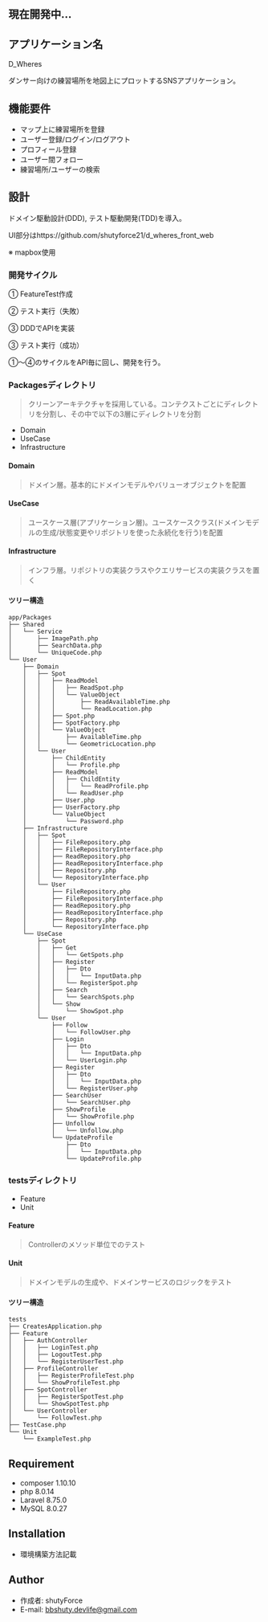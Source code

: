 ## 現在開発中...

## アプリケーション名

D_Wheres

ダンサー向けの練習場所を地図上にプロットするSNSアプリケーション。

## 機能要件

- マップ上に練習場所を登録
- ユーザー登録/ログイン/ログアウト
- プロフィール登録
- ユーザー間フォロー
- 練習場所/ユーザーの検索

## 設計

ドメイン駆動設計(DDD), テスト駆動開発(TDD)を導入。

UI部分はhttps://github.com/shutyforce21/d_wheres_front_web

※ mapbox使用

### 開発サイクル

① FeatureTest作成

② テスト実行（失敗）

③ DDDでAPIを実装

③ テスト実行（成功）

①〜④のサイクルをAPI毎に回し、開発を行う。

### Packagesディレクトリ

>クリーンアーキテクチャを採用している。コンテクストごとにディレクトリを分割し、その中で以下の3層にディレクトリを分割

- Domain
- UseCase
- Infrastructure

#### Domain
> ドメイン層。基本的にドメインモデルやバリューオブジェクトを配置
#### UseCase
> ユースケース層(アプリケーション層)。ユースケースクラス(ドメインモデルの生成/状態変更やリポジトリを使った永続化を行う)を配置
#### Infrastructure
> インフラ層。リポジトリの実装クラスやクエリサービスの実装クラスを置く

#### ツリー構造
```
app/Packages
├── Shared
│   └── Service
│       ├── ImagePath.php
│       ├── SearchData.php
│       └── UniqueCode.php
└── User
    ├── Domain
    │   ├── Spot
    │   │   ├── ReadModel
    │   │   │   ├── ReadSpot.php
    │   │   │   └── ValueObject
    │   │   │       ├── ReadAvailableTime.php
    │   │   │       └── ReadLocation.php
    │   │   ├── Spot.php
    │   │   ├── SpotFactory.php
    │   │   └── ValueObject
    │   │       ├── AvailableTime.php
    │   │       └── GeometricLocation.php
    │   └── User
    │       ├── ChildEntity
    │       │   └── Profile.php
    │       ├── ReadModel
    │       │   ├── ChildEntity
    │       │   │   └── ReadProfile.php
    │       │   └── ReadUser.php
    │       ├── User.php
    │       ├── UserFactory.php
    │       └── ValueObject
    │           └── Password.php
    ├── Infrastructure
    │   ├── Spot
    │   │   ├── FileRepository.php
    │   │   ├── FileRepositoryInterface.php
    │   │   ├── ReadRepository.php
    │   │   ├── ReadRepositoryInterface.php
    │   │   ├── Repository.php
    │   │   └── RepositoryInterface.php
    │   └── User
    │       ├── FileRepository.php
    │       ├── FileRepositoryInterface.php
    │       ├── ReadRepository.php
    │       ├── ReadRepositoryInterface.php
    │       ├── Repository.php
    │       └── RepositoryInterface.php
    └── UseCase
        ├── Spot
        │   ├── Get
        │   │   └── GetSpots.php
        │   ├── Register
        │   │   ├── Dto
        │   │   │   └── InputData.php
        │   │   └── RegisterSpot.php
        │   ├── Search
        │   │   └── SearchSpots.php
        │   └── Show
        │       └── ShowSpot.php
        └── User
            ├── Follow
            │   └── FollowUser.php
            ├── Login
            │   ├── Dto
            │   │   └── InputData.php
            │   └── UserLogin.php
            ├── Register
            │   ├── Dto
            │   │   └── InputData.php
            │   └── RegisterUser.php
            ├── SearchUser
            │   └── SearchUser.php
            ├── ShowProfile
            │   └── ShowProfile.php
            ├── Unfollow
            │   └── Unfollow.php
            └── UpdateProfile
                ├── Dto
                │   └── InputData.php
                └── UpdateProfile.php
```

### testsディレクトリ

- Feature
- Unit

#### Feature
> Controllerのメソッド単位でのテスト
#### Unit
> ドメインモデルの生成や、ドメインサービスのロジックをテスト

#### ツリー構造
```
tests
├── CreatesApplication.php
├── Feature
│   ├── AuthController
│   │   ├── LoginTest.php
│   │   ├── LogoutTest.php
│   │   └── RegisterUserTest.php
│   ├── ProfileController
│   │   ├── RegisterProfileTest.php
│   │   └── ShowProfileTest.php
│   ├── SpotController
│   │   ├── RegisterSpotTest.php
│   │   └── ShowSpotTest.php
│   └── UserController
│       └── FollowTest.php
├── TestCase.php
└── Unit
    └── ExampleTest.php
```
## Requirement

* composer 1.10.10
* php 8.0.14
* Laravel 8.75.0
* MySQL 8.0.27

## Installation

* 環境構築方法記載

## Author
* 作成者: shutyForce
* E-mail: bbshuty.devlife@gmail.com
